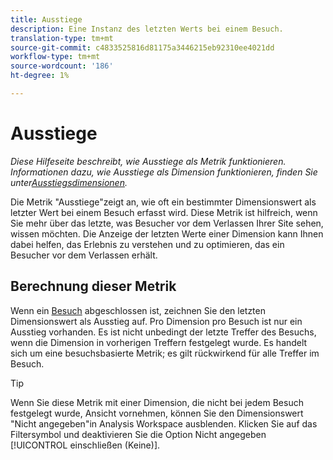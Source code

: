 ```yaml
---
title: Ausstiege
description: Eine Instanz des letzten Werts bei einem Besuch.
translation-type: tm+mt
source-git-commit: c4833525816d81175a3446215eb92310ee4021dd
workflow-type: tm+mt
source-wordcount: '186'
ht-degree: 1%

---
```



# Ausstiege

*Diese Hilfeseite beschreibt, wie Ausstiege als Metrik funktionieren. Informationen dazu, wie Ausstiege als Dimension funktionieren, finden Sie unter[Ausstiegsdimensionen](../dimensions/exit-dimensions.md).*

Die Metrik &quot;Ausstiege&quot;zeigt an, wie oft ein bestimmter Dimensionswert als letzter Wert bei einem Besuch erfasst wird. Diese Metrik ist hilfreich, wenn Sie mehr über das letzte, was Besucher vor dem Verlassen Ihrer Site sehen, wissen möchten. Die Anzeige der letzten Werte einer Dimension kann Ihnen dabei helfen, das Erlebnis zu verstehen und zu optimieren, das ein Besucher vor dem Verlassen erhält.

## Berechnung dieser Metrik

Wenn ein [Besuch](visits.md) abgeschlossen ist, zeichnen Sie den letzten Dimensionswert als Ausstieg auf. Pro Dimension pro Besuch ist nur ein Ausstieg vorhanden. Es ist nicht unbedingt der letzte Treffer des Besuchs, wenn die Dimension in vorherigen Treffern festgelegt wurde. Es handelt sich um eine besuchsbasierte Metrik; es gilt rückwirkend für alle Treffer im Besuch.

>[!TIP]
>
>Wenn Sie diese Metrik mit einer Dimension, die nicht bei jedem Besuch festgelegt wurde, Ansicht vornehmen, können Sie den Dimensionswert &quot;Nicht angegeben&quot;in Analysis Workspace ausblenden. Klicken Sie auf das Filtersymbol und deaktivieren Sie die Option Nicht angegeben [!UICONTROL einschließen (Keine)].

